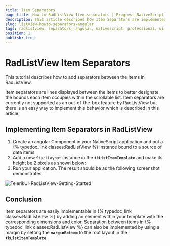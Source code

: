 ```yaml
---
title: Item Separators
page_title: How to RadListView Item separators | Progress NativeScript UI Documentation
description: This article describes how Item Separators are implemented with RadListView.
slug: listview-howto-separators-angular
tags: radlistview, separators, angular, nativescript, professional, ui
position: 1
publish: true
---
```


# RadListView Item Separators

This tutorial describes how to add separators between the items in RadListView.

Item separators are lines displayed between the items to better designate the bounds each item occupies within the scrollable list. Item separators are currently not supported as an out-of-the-box feature by RadListView but there is an easy way to implement this behavior which is described in this article.

## Implementing Item Separators in RadListView

1. Create an angular Component in your NativeScript application and put a {% typedoc_link classes:RadListView %} instance bound to a source of data items
1. Add a new `StackLayout` instance in the **`tkListItemTemplate`** and make its height be 2 pixels as shown below:
1. Run your application. The result should be as the following screenshot demonstrates

<snippet id='listview-angular-item-separator'/>

![TelerikUI-RadListView-Getting-Started](../../../img/ns_ui/list-view-howto-separators_1.png "iOS")

## Conclusion

Item separators are easily implementable in {% typedoc_link classes:RadListView %} by adding an element within your template with the corresponding dimensions and color. Separation between items in {% typedoc_link classes:RadListView %} can also be implemented by using a margin by setting the **`marginBottom`** to the root layout in the **`tkListItemTemplate`**.
